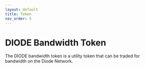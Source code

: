 ```yaml
---
layout: default
title: Token
nav_order: 5
---
```


# DIODE Bandwidth Token

The DIODE bandwidth token is a utility token that can be traded for bandwidth on the Diode Network.